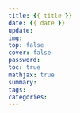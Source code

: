 ```yaml
---
title: {{ title }}
date: {{ date }}
update: 
img: 
top: false
cover: false
password:
toc: true
mathjax: true
summary:
tags:
categories:
---
```

